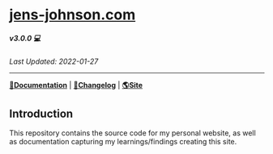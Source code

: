 # [jens-johnson.com](https://www.jens-johnson.com)
##### v3.0.0 💻

*Last Updated: 2022-01-27*

---

**[🔗Documentation](docs)** | **[📜Changelog](docs/changelog.md)** | **[🌎Site](https://www.jens-johnson.com)**

## Introduction

This repository contains the source code for my personal website, as well as documentation capturing my learnings/findings creating this site.
